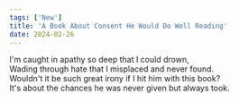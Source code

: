 ```yaml
---
tags: ['New']
title: 'A Book About Consent He Would Do Well Reading'
date: 2024-02-26
---
```


I'm caught in apathy so deep that I could drown,  
Wading through hate that I misplaced and never found.  
Wouldn't it be such great irony if I hit him with this book?  
It's about the chances he was never given but always took.
